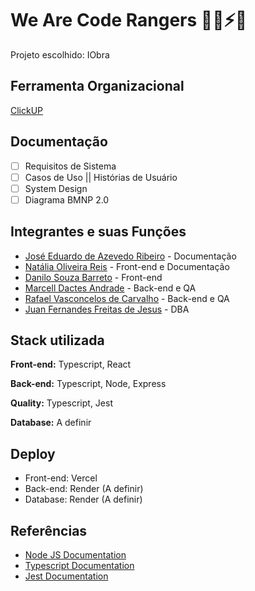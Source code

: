 # We Are Code Rangers 🦸‍♂️⚡🤖
Projeto escolhido: IObra

## Ferramenta Organizacional

[ClickUP](https://app.clickup.com/9013110717/v/o/s/90130532112)

## Documentação

- [ ] Requisitos de Sistema
- [ ] Casos de Uso || Histórias de Usuário
- [ ] System Design
- [ ] Diagrama BMNP 2.0

## Integrantes e suas Funções

- [José Eduardo de Azevedo Ribeiro](https://www.github.com/eduzedo) - Documentação
- [Natália Oliveira Reis](https://www.github.com/NataliaReiis) - Front-end e Documentação
-  [Danilo Souza Barreto](https://github.com/daniloxzb) - Front-end
- [Marcell Dactes Andrade](https://www.github.com/marcelldac) - Back-end e QA
- [Rafael Vasconcelos de Carvalho](https://www.github.com/RafaelCarvalhoxd) - Back-end e QA
- [Juan Fernandes Freitas de Jesus](https://www.github.com/Juanffdejesus) - DBA


## Stack utilizada

**Front-end:** Typescript, React

**Back-end:** Typescript, Node, Express

**Quality:** Typescript, Jest

**Database:** A definir

## Deploy

- Front-end: Vercel
- Back-end: Render (A definir)
- Database: Render (A definir)

## Referências

 - [Node JS Documentation](https://nodejs.org/docs/latest/api/)
 - [Typescript Documentation](https://www.typescriptlang.org/docs/)
 - [Jest Documentation](https://jestjs.io/docs/getting-started)
